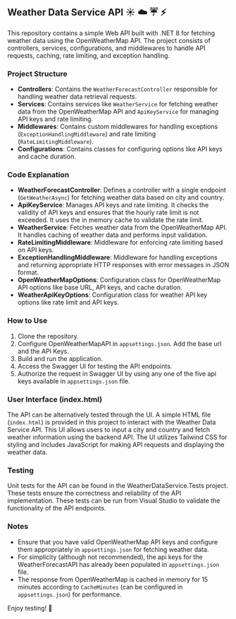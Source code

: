 ## Weather Data Service API :sunny: :cloud: :umbrella: :zap:

This repository contains a simple Web API built with .NET 8 for fetching weather data using the OpenWeatherMap API. The project consists of controllers, services, configurations, and middlewares to handle API requests, caching, rate limiting, and exception handling.

### Project Structure

- **Controllers**: Contains the `WeatherForecastController` responsible for handling weather data retrieval requests.
- **Services**: Contains services like `WeatherService` for fetching weather data from the OpenWeatherMap API and `ApiKeyService` for managing API keys and rate limiting.
- **Middlewares**: Contains custom middlewares for handling exceptions (`ExceptionHandlingMiddleware`) and rate limiting (`RateLimitingMiddleware`).
- **Configurations**: Contains classes for configuring options like API keys and cache duration.

### Code Explanation

- **WeatherForecastController**: Defines a controller with a single endpoint (`GetWeatherAsync`) for fetching weather data based on city and country.
- **ApiKeyService**: Manages API keys and rate limiting. It checks the validity of API keys and ensures that the hourly rate limit is not exceeded. It uses the in memory cache to validate the rate limit.
- **WeatherService**: Fetches weather data from the OpenWeatherMap API. It handles caching of weather data and performs input validation.
- **RateLimitingMiddleware**: Middleware for enforcing rate limiting based on API keys.
- **ExceptionHandlingMiddleware**: Middleware for handling exceptions and returning appropriate HTTP responses with error messages in JSON format.
- **OpenWeatherMapOptions**: Configuration class for OpenWeatherMap API options like base URL, API keys, and cache duration.
- **WeatherApiKeyOptions**: Configuration class for weather API key options like rate limit and API keys.

### How to Use

1. Clone the repository.
2. Configure OpenWeatherMapAPI in `appsettings.json`. Add the base url and the API Keys. 
3. Build and run the application.
4. Access the Swagger UI for testing the API endpoints.
5. Authorize the request in Swagger UI by using any one of the five api keys available in `appsettings.json` file.

### User Interface (index.html)

The API can be alternatively tested through the UI. A simple HTML file (`index.html`) is provided in this project to interact with the Weather Data Service API. This UI allows users to input a city and country and fetch weather information using the backend API. The UI utilizes Tailwind CSS for styling and includes JavaScript for making API requests and displaying the weather data.

### Testing

Unit tests for the API can be found in the WeatherDataService.Tests project. These tests ensure the correctness and reliability of the API implementation. These tests can be run from Visual Studio to validate the functionality of the API endpoints.


### Notes

- Ensure that you have valid OpenWeatherMap API keys and configure them appropriately in `appsettings.json` for fetching weather data.
- For simplicity (although not recommended), the api keys for the WeatherForecastAPI has already been populated in `appsettings.json` file.
- The response from OpenWeatherMap is cached in memory for 15 minutes according to `CacheMinutes` (can be configured in `appsettings.json`)  for performance.

Enjoy testing! 🚀
